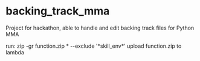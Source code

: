 # backing_track_mma
Project for hackathon, able to handle and edit backing track files for Python MMA

run:
zip -gr function.zip \* --exclude '\*skill_env\*'
upload function.zip to lambda